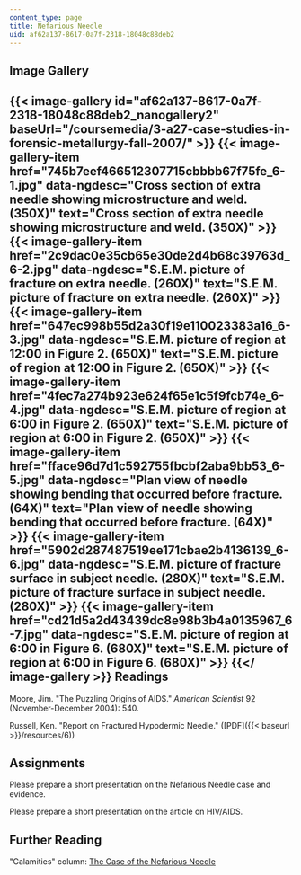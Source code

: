 ```yaml
---
content_type: page
title: Nefarious Needle
uid: af62a137-8617-0a7f-2318-18048c88deb2
---
```


Image Gallery
-------------
{{< image-gallery id="af62a137-8617-0a7f-2318-18048c88deb2_nanogallery2" baseUrl="/coursemedia/3-a27-case-studies-in-forensic-metallurgy-fall-2007/" >}}
{{< image-gallery-item href="745b7eef466512307715cbbbb67f75fe_6-1.jpg" data-ngdesc="Cross section of extra needle showing microstructure and weld. (350X)" text="Cross section of extra needle showing microstructure and weld. (350X)" >}}
{{< image-gallery-item href="2c9dac0e35cb65e30de2d4b68c39763d_6-2.jpg" data-ngdesc="S.E.M. picture of fracture on extra needle. (260X)" text="S.E.M. picture of fracture on extra needle. (260X)" >}}
{{< image-gallery-item href="647ec998b55d2a30f19e110023383a16_6-3.jpg" data-ngdesc="S.E.M. picture of region at 12:00 in Figure 2. (650X)" text="S.E.M. picture of region at 12:00 in Figure 2. (650X)" >}}
{{< image-gallery-item href="4fec7a274b923e624f65e1c5f9fcb74e_6-4.jpg" data-ngdesc="S.E.M. picture of region at 6:00 in Figure 2. (650X)" text="S.E.M. picture of region at 6:00 in Figure 2. (650X)" >}}
{{< image-gallery-item href="fface96d7d1c592755fbcbf2aba9bb53_6-5.jpg" data-ngdesc="Plan view of needle showing bending that occurred before fracture. (64X)" text="Plan view of needle showing bending that occurred before fracture. (64X)" >}}
{{< image-gallery-item href="5902d287487519ee171cbae2b4136139_6-6.jpg" data-ngdesc="S.E.M. picture of fracture surface in subject needle. (280X)" text="S.E.M. picture of fracture surface in subject needle. (280X)" >}}
{{< image-gallery-item href="cd21d5a2d43439dc8e98b3b4a0135967_6-7.jpg" data-ngdesc="S.E.M. picture of region at 6:00 in Figure 6. (680X)" text="S.E.M. picture of region at 6:00 in Figure 6. (680X)" >}}
{{</ image-gallery >}}
Readings
--------

Moore, Jim. "The Puzzling Origins of AIDS." _American Scientist_ 92 (November-December 2004): 540.

Russell, Ken. "Report on Fractured Hypodermic Needle." ([PDF]({{< baseurl >}}/resources/6))

Assignments
-----------

Please prepare a short presentation on the Nefarious Needle case and evidence.

Please prepare a short presentation on the article on HIV/AIDS.

Further Reading
---------------

"Calamities" column: [The Case of the Nefarious Needle](https://www.designnews.com/materials-assembly/case-nefarious-needle/2669711228777)